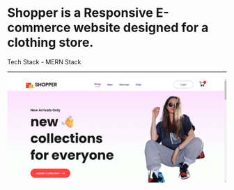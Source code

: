 <html>
  <head>
    
  </head>
  <body>
    <h1>Shopper is a Responsive E-commerce website designed for a clothing store.</h1>
    <p>Tech Stack - MERN Stack</p>
    <hr/>
    <img src="https://github.com/Avindu21894/Shopper/blob/main/readme assets/shopper1.png" alt="Homepage" style="max-width:100%; height:auto;">
  </body>
</html>
